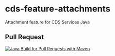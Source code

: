 # cds-feature-attachments
Attachment feature for CDS Services Java

## Pull Request

[![Java Build for Pull Requests with Maven](https://github.com/cap-java/cds-feature-attachments/actions/workflows/pull-request-build.yml/badge.svg)](https://github.com/cap-java/cds-feature-attachments/actions/workflows/pull-request-build.yml)
